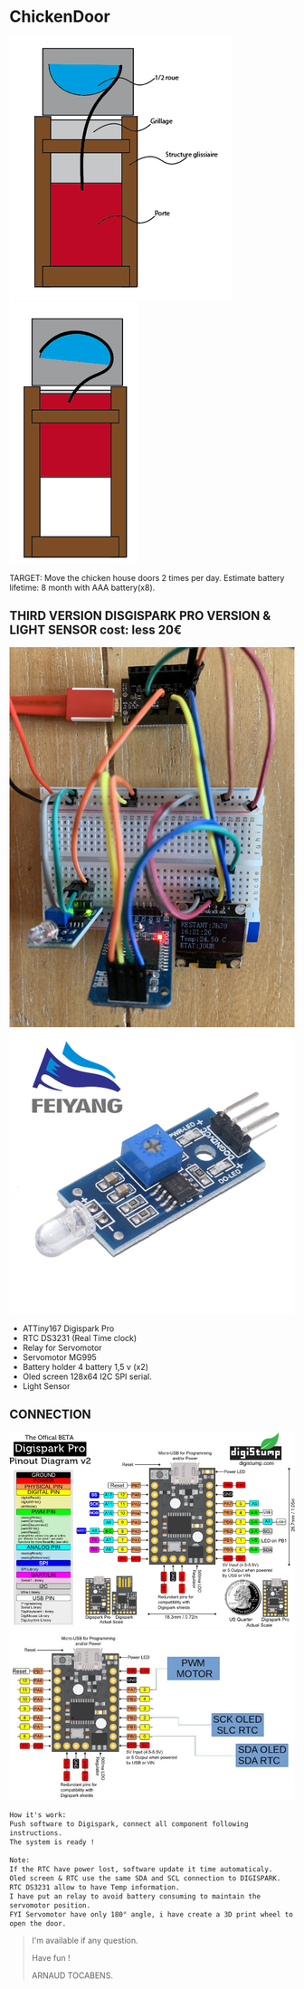 # ChickenDoor

![SCREENLOGO](https://github.com/Pidow/ChickenDoor/blob/master/1.first%20WITH%20DIGISPARK/1.Connection%20&%20photos/definition.png?raw=true)![SCREENLOGO](https://github.com/Pidow/ChickenDoor/blob/master/1.first%20WITH%20DIGISPARK/1.Connection%20&%20photos/ouvert.png?raw=true)

TARGET:
Move the chicken house doors 2 times per day.
Estimate battery lifetime: 8 month with AAA battery(x8).


## THIRD VERSION DISGISPARK PRO VERSION & LIGHT SENSOR cost: less 20€ 
![SCREENLOGO](https://github.com/Pidow/ChickenDoor/blob/master/3.With%20light%20sensor/1.Assy%20view/Connection.jpg?raw=true)
![SCREENLOGO](https://github.com/Pidow/ChickenDoor/blob/master/3.With%20light%20sensor/1.Assy%20view/Light%20Sensor.jpg?raw=true)
*   ATTiny167 Digispark Pro
*   RTC DS3231 (Real Time clock)
*   Relay for Servomotor
*   Servomotor MG995
*   Battery holder 4 battery 1,5 v (x2)
*   Oled screen 128x64 I2C SPI serial.
*   Light Sensor


## CONNECTION
![FIRSTVERSION](https://github.com/Pidow/ChickenDoor/blob/master/2.Rebuild%20with%20DIGISPARK%20PRO/1.Assy%20view/digispark%20pro.png?raw=true)
![FIRSTVERSION](https://github.com/Pidow/ChickenDoor/blob/master/2.Rebuild%20with%20DIGISPARK%20PRO/1.Assy%20view/digispark%20pro%20connections&.jpg?raw=true)

```
How it's work:
Push software to Digispark, connect all component following instructions.
The system is ready !

Note:
If the RTC have power lost, software update it time automaticaly.
Oled screen & RTC use the same SDA and SCL connection to DIGISPARK.
RTC DS3231 allow to have Temp information.
I have put an relay to avoid battery consuming to maintain the servomotor position.
FYI Servomotor have only 180° angle, i have create a 3D print wheel to open the door.
```

> I'm available if any question.
> 
> Have fun !
> 
>    ARNAUD TOCABENS.
